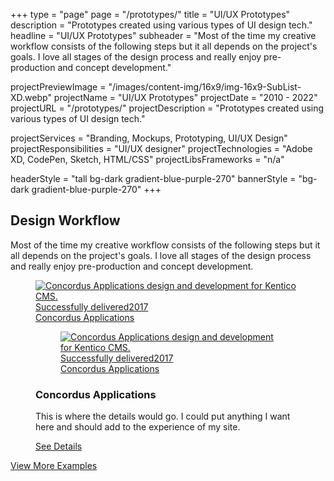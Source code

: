 +++
type = "page"
page = "/prototypes/"
title = "UI/UX Prototypes"
description = "Prototypes created using various types of UI design tech."
headline = "UI/UX Prototypes"
subheader = "Most of the time my creative workflow consists of the following steps but it all depends on the project's goals. I love all stages of the design process and really enjoy pre-production and concept development."

projectPreviewImage = "/images/content-img/16x9/img-16x9-SubList-XD.webp"
projectName = "UI/UX Prototypes"
projectDate = "2010 - 2022"
projectURL = "/prototypes/"
projectDescription = "Prototypes created using various types of UI design tech."

projectServices = "Branding, Mockups, Prototyping, UI/UX Design"
projectResponsibilities = "UI/UX designer"
projectTechnologies = "Adobe XD, CodePen, Sketch, HTML/CSS"
projectLibsFrameworks = "n/a"

headerStyle = "tall bg-dark gradient-blue-purple-270"
bannerStyle = "bg-dark gradient-blue-purple-270"
+++

<section class="pt-2">
  <!-- Section Title -->
  <div class="container align-center">
    <h2 id="design-process">Design Workflow</h2>
    <p class="sub-header mb-2 mw-35em md-pr-pl-2">Most of the time my creative workflow consists of the following steps but it all depends on the project's goals. I love all stages of the design process and really enjoy pre-production and concept development.</p>
    <!-- Concordus -->
    <figure class="media-item">
      <a class="media-wrap img" href="../case-studies/concordus/">
          <img class="lazyload" data-src="../images/content-img/16x9/img-16x9-Concordus-RWD-MD.jpg" data-srcset="../images/content-img/16x9/img-16x9-Concordus-RWD-LG.jpg 1400w, ../images/content-img/16x9/img-16x9-Concordus-RWD-MD.jpg 1400w" alt="Concordus Applications design and development for Kentico CMS.">
          <time class="time-stamp" datetime="2017"><span class="sr-only">Successfully delivered</span>2017</time>
          <figcaption class="media-caption" aria-hidden="true">
            <span class="project-title">Concordus Applications</span>                  
          </figcaption>
        </a>
      <noscript>
        <figure class="media-item">
          <a class="media-wrap img" href="../case-studies/concordus/">
              <img src="../images/content-img/16x9/img-16x9-Concordus-RWD-MD.jpg" srcset="../images/content-img/16x9/img-16x9-Concordus-RWD-LG.jpg 1400w, ../images/content-img/16x9/img-16x9-Concordus-RWD-MD.jpg 1400w" alt="Concordus Applications design and development for Kentico CMS.">
              <time class="time-stamp" datetime="2017"><span class="sr-only">Successfully delivered</span>2017</time>
              <figcaption class="media-caption" aria-hidden="true">
                <span class="project-title">Concordus Applications</span>                  
              </figcaption>
            </a>
        </figure>
      </noscript>
      <div class="media-details pt-2 pb-2 pr-pl-tiny">
        <h3 class="mb-sm">Concordus Applications</h3>
        <p class="mb-2">This is where the details would go. I could put anything I want here and should add to the experience of my
          site.</p>
        <a href="../case-studies/concordus/">See Details</a>
      </div>
    </figure> 
    <!-- View More Link -->
    <a class="cta-link hidden" href="#0">View More Examples</a>
  </div>
</section>